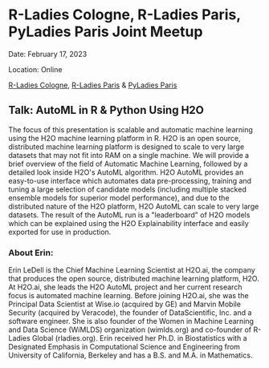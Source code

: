 # R-Ladies Cologne, R-Ladies Paris, PyLadies Paris Joint Meetup

Date: February 17, 2023

Location: Online

[R-Ladies Cologne](https://www.meetup.com/de-DE/rladies-cologne/events/291452327/),
[R-Ladies Paris](https://www.meetup.com/fr-FR/rladies-paris/events/291511126/) & [PyLadies Paris](https://www.meetup.com/pyladiesparis/events/291452649/)


## Talk: AutoML in R & Python Using H2O

The focus of this presentation is scalable and automatic machine learning using the H2O machine learning platform in R.  H2O is an open source, distributed machine learning platform is designed to scale to very large datasets that may not fit into RAM on a single machine. We will provide a brief overview of the field of Automatic Machine Learning, followed by a detailed look inside H2O's AutoML algorithm.  H2O AutoML provides an easy-to-use interface which automates data pre-processing, training and tuning a large selection of candidate models (including multiple stacked ensemble models for superior model performance), and due to the distributed nature of the H2O platform, H2O AutoML can scale to very large datasets.  The result of the AutoML run is a "leaderboard" of H2O models which can be explained using the H2O Explainability interface and easily exported for use in production. 

### About Erin:

Erin LeDell is the Chief Machine Learning Scientist at H2O.ai, the company that produces the open source, distributed machine learning platform, H2O.  At H2O.ai, she leads the H2O AutoML project and her current research focus is automated machine learning.  Before joining H2O.ai, she was the Principal Data Scientist at Wise.io (acquired by GE) and Marvin Mobile Security (acquired by Veracode), the founder of DataScientific, Inc. and a software engineer.  She is also founder of the Women in Machine Learning and Data Science (WiMLDS) organization (wimlds.org) and co-founder of R-Ladies Global (rladies.org). Erin received her Ph.D. in Biostatistics with a Designated Emphasis in Computational Science and Engineering from University of California, Berkeley and has a B.S. and M.A. in Mathematics.
